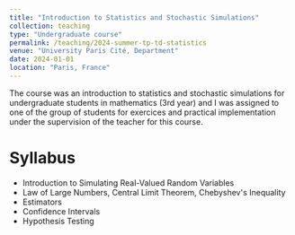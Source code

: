 ```yaml
---
title: "Introduction to Statistics and Stochastic Simulations"
collection: teaching
type: "Undergraduate course"
permalink: /teaching/2024-summer-tp-td-statistics
venue: "University Paris Cité, Department"
date: 2024-01-01
location: "Paris, France"
---
```


The course was an introduction to statistics and stochastic simulations for undergraduate students in mathematics (3rd year) and I was assigned to one of the group of students for exercices and practical implementation under the supervision of the teacher for this course.

Syllabus
======
* Introduction to Simulating Real-Valued Random Variables
* Law of Large Numbers, Central Limit Theorem, Chebyshev's Inequality
* Estimators
* Confidence Intervals
* Hypothesis Testing
